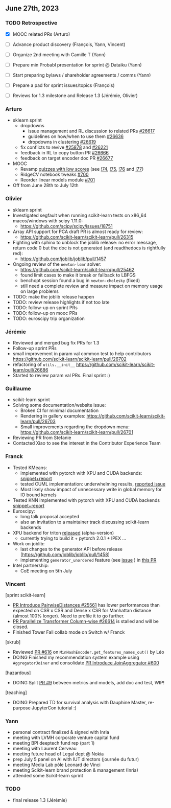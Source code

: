 ## June 27th, 2023

### TODO Retrospective

- [x] MOOC related PRs (Arturo)
- [ ] Advance product discovery (François, Yann, Vincent)
- [ ] Organize 2nd meeting with Camille T (Yann)
- [ ] Prepare min Probabl presentation for sprint @ Dataiku (Yann)
- [ ] Start preparing bylaws / shareholder agreements / comms (Yann)
- [ ] Prepare a pad for sprint issues/topics (François)
- [ ] Reviews for 1.3 milestone and Release 1.3 (Jérémie, Olivier)


### Arturo

- sklearn sprint
    - dropdowns
        - issue management and RL discussion to related PRs [#26617](https://github.com/scikit-learn/scikit-learn/issues/26617)
        - guidelines on how/when to use them [#26636](https://github.com/scikit-learn/scikit-learn/pull/26636)
        - dropdowns in clustering [#26619](https://github.com/scikit-learn/scikit-learn/pull/26619)
    - fix conflicts to revive [#25878](https://github.com/scikit-learn/scikit-learn/pull/25878) and [#26221](https://github.com/scikit-learn/scikit-learn/pull/26221)
    - feedback in RL to copy button PR [#26666](https://github.com/scikit-learn/scikit-learn/pull/26666)
    - feedback on target encoder doc PR [#26677](https://github.com/scikit-learn/scikit-learn/pull/26677)
- MOOC
    - Revamp [quizzes with low scores](https://notes.inria.fr/_cdXjV3_TtGcfjipTi0Zfw#) (see [!74](https://gitlab.inria.fr/learninglab/mooc-scikit-learn/mooc-scikit-learn-coordination/-/merge_requests/74),  [!75](https://gitlab.inria.fr/learninglab/mooc-scikit-learn/mooc-scikit-learn-coordination/-/merge_requests/75),  [!76](https://gitlab.inria.fr/learninglab/mooc-scikit-learn/mooc-scikit-learn-coordination/-/merge_requests/76) and [!77](https://gitlab.inria.fr/learninglab/mooc-scikit-learn/mooc-scikit-learn-coordination/-/merge_requests/77))
    - RidgeCV notebook tweaks [#700](https://github.com/INRIA/scikit-learn-mooc/pull/700)
    - Reorder linear models module [#701](https://github.com/INRIA/scikit-learn-mooc/pull/701)
- Off from June 28th to July 12th

### Olivier

- sklearn sprint
- Investigated segfault when running scikit-learn tests on x86_64 macos/windows with scipy 1.11.0:
    - https://github.com/scipy/scipy/issues/18751
- Array API support for PCA draft PR is almost ready for review:
    - https://github.com/scikit-learn/scikit-learn/pull/26315
- Fighting with sphinx to unblock the joblib release: no error message, return code 0 but the doc is not generated (and readthedocs is rightfully red):
    - https://github.com/joblib/joblib/pull/1457
- Ongoing review of the `newton-lsmr` solver:
    - https://github.com/scikit-learn/scikit-learn/pull/25462
    - found limit cases to make it break or fallback to LBFGS
    - benchopt session found a bug in `newton-cholesky` (fixed)
    - still need a complete review and measure impact on memory usage on large problems
- TODO: make the joblib release happen
- TODO: review release highlights if not too late
- TODO: follow-up on sprint PRs
- TODO: follow-up on mooc PRs
- TODO: euroscipy trip organization

### Jérémie

- Reviewed and merged bug fix PRs for 1.3
- Follow-up sprint PRs
- small improvement in param val common test to help contributors https://github.com/scikit-learn/scikit-learn/pull/26702
- refactoring of `utils.__init__` https://github.com/scikit-learn/scikit-learn/pull/26686
- Started to review param val PRs. Final sprint :)

### Guillaume

- scikit-learn sprint
- Solving some documentation/website issue:
    - Broken CI for minimal documentation
    - Rendering in gallery examples: https://github.com/scikit-learn/scikit-learn/pull/26703
    - Small improvements regarding the dropdown menu: https://github.com/scikit-learn/scikit-learn/pull/26701
- Reviewing PR from Stefanie
- Contacted Xiao to see the interest in the Contributor Experience Team

### Franck

- Tested KMeans:
    - implemented with pytorch with XPU and CUDA backends: [snippet+report](https://github.com/scikit-learn/scikit-learn/issues/26585)
    - tested CUML implementation: underwhelming results, [reported issue](https://github.com/rapidsai/cuml/issues/5470#issuecomment-1607477327)
    - Most likely show impact of unnecessary write in global memory for IO bound kernels
- Tested KNN implemented with pytorch with XPU and CUDA backends [snippet+report](https://github.com/scikit-learn/scikit-learn/issues/26586)
- Euroscipy:
    - long talk proposal accepted
    - also an invitation to a maintainer track discussing scikit-learn backends
- XPU backend for triton [released](https://github.com/intel/intel-xpu-backend-for-triton/) (alpha-version)
    - currently trying to build it + pytorch 2.0.1 + IPEX ...
- Work on joblib:
    - last changes to the generator API before release [https://github.com/joblib/joblib/pull/1458]
    - implementing `generator_unordered` feature (see [issue](https://github.com/joblib/joblib/issues/1449) ) in [this PR](https://github.com/joblib/joblib/pull/1463)
- Intel partnership:
    - CoE meeting on 5th July


### Vincent

[sprint scikit-learn]
- [PR Introduce PairwiseDistances #25561](https://github.com/scikit-learn/scikit-learn/pull/25561) has lower performances than expected on CSR x CSR and Dense x CSR for Manhattan distance (almost 100% longer). Need to profile it to go further.
- [PR Parallelize Transformer Column-wise #26614](https://github.com/scikit-learn/scikit-learn/issues/26614) is stalled and will be closed.
- Finished Tower Fall collab mode on Switch w/ Franck

[skrub]
- Reviewed [PR #616](https://github.com/skrub-data/skrub/pull/616) on `MinHashEncoder.get_features_names_out()` by Léo
- DOING Finished my recommendation system example using `AggregatorJoiner` and consolidate [PR Introduce JoinAggregator #600](https://github.com/skrub-data/skrub/pull/600)

[hazardous]
- DOING Split [PR #9](https://github.com/soda-inria/hazardous/pull/9) between metrics and models, add doc and test, WIP!

[teaching]
- DOING Prepared TD for survival analysis with Dauphine Master, re-purpose JupyterCon tutorial :)

### Yann

- personal contract finalized & signed with Inria
- meeting with LVMH corporate venture capital fund
- meeting BPI deeptech fund rep (part 1)
- meeting with Laurent Cerveau
- meeting future head of Legal dept @ Nokia
- prep July 5 panel on AI with IUT directors (journée du futur)
- meeting Media Lab pôle Leonard de Vinci
- meeting Scikit-learn brand protection & management (Inria)
- attended some Scikit-learn sprint

### TODO

- final release 1.3 (Jérémie)
